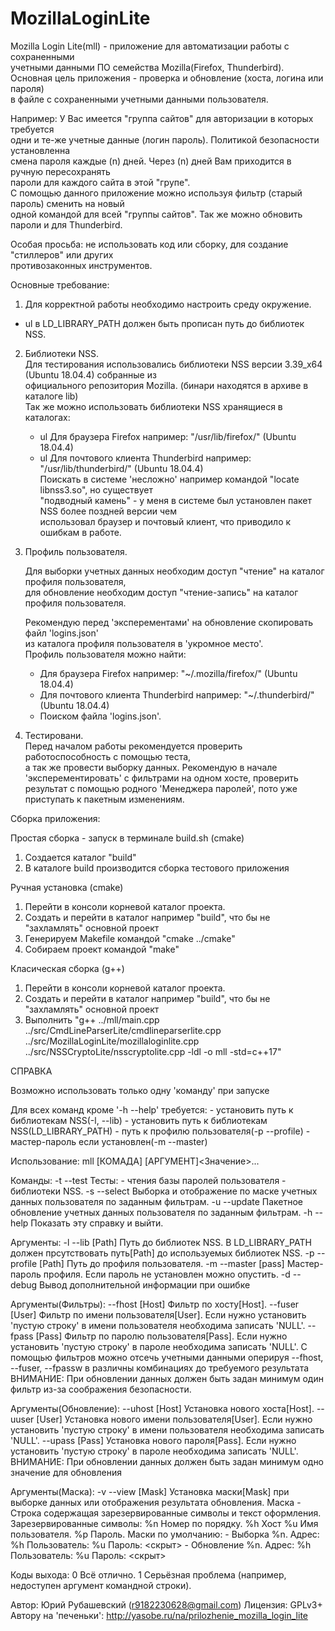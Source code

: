 # MozillaLoginLite

Mozilla Login Lite(mll) - приложение для автоматизации работы с сохраненными  
учетными данными ПО семейства Mozilla(Firefox, Thunderbird).  
Основная цель приложения - проверка и обновление (хоста, логина или пароля)  
в файле с сохраненными учетными данными пользователя.  
    
Например: У Вас имеется "группа сайтов" для авторизации в которых требуется  
одни и те-же учетные данные (логин пароль). Политикой безопасности установленна  
смена пароля каждые (n) дней. Через (n) дней Вам приходится в ручную пересохранять  
пароли для каждого сайта в этой "групе".  
С помощью данного приложение можно используя фильтр (старый пароль) сменить на новый  
одной командой для всей "группы сайтов". Так же можно обновить пароли и для Thunderbird.  

Особая просьба: не использовать код или сборку, для создание "стиллеров" или других  
противозаконных инструментов.  

Основные требование:  

1. Для корректной работы необходимо настроить среду окружение.  
  + ul в LD_LIBRARY_PATH должен быть прописан путь до библиотек NSS.  
2. Библиотеки NSS.  
   Для тестирования использовались библиотеки  NSS версии 3.39_x64 (Ubuntu 18.04.4) собранные из  
   официального репозитория Mozilla. (бинари находятся в архиве в каталоге lib)  
   Так же можно использовать библиотеки NSS хранящиеся в каталогах:  
     + ul Для браузера Firefox например: "/usr/lib/firefox/" (Ubuntu 18.04.4)  
     + ul Для почтового клиента Thunderbird например: "/usr/lib/thunderbird/" (Ubuntu 18.04.4)  
   Поискать в системе 'несложно' например командой "locate libnss3.so", но существует  
   "подводный камень" - у меня в системе был установлен пакет NSS более поздней версии чем  
   использовал браузер и почтовый клиент, что приводило к ошибкам в работе.  
3. Профиль пользователя.  


     Для выборки учетных данных необходим доступ "чтение" на каталог профиля пользователя,  
   для обновление необходим доступ "чтение-запись" на каталог профиля пользователя.  




     Рекомендую перед 'эксперементами' на обновление скопировать файл 'logins.json'  
   из каталога профиля пользователя в 'укромное место'.  
   Профиль пользователя можно найти:  
     - Для браузера Firefox например: "~/.mozilla/firefox/" (Ubuntu 18.04.4)  
     - Для почтового клиента Thunderbird например: "~/.thunderbird/" (Ubuntu 18.04.4)  
     - Поиском файла 'logins.json'.  
4. Тестировани.  
     Перед началом работы рекомендуется проверить работоспособность с помощью теста,  
   а так же провести выборку данных.
     Рекомендую в начале 'эксперементировать' с фильтрами на одном хосте, проверить
   результат с помощью родного 'Менеджера паролей', пото уже приступать к пакетным изменениям.


Сборка приложения:

  Простая сборка - запуск в терминале build.sh (cmake)

   1. Создается каталог "build"
   2. В каталоге build производится сборка тестового приложения

  Ручная установка (cmake)
   1. Перейти в консоли корневой каталог проекта.
   2. Создать и перейти в каталог например "build", что бы не "захламлять" основной проект
   3. Генерируем Makefile командой "cmake ../cmake"
   4. Собираем проект командой "make"

  Класическая сборка (g++)
   1. Перейти в консоли корневой каталог проекта.
   2. Создать и перейти в каталог например "build", что бы не "захламлять" основной проект
   3. Выполнить "g++ ../mll/main.cpp ../src/CmdLineParserLite/cmdlineparserlite.cpp ../src/MozillaLoginLite/mozillaloginlite.cpp ../src/NSSCryptoLite/nsscryptolite.cpp -ldl -o mll -std=c++17"



СПРАВКА

Возможно использовать только одну 'команду' при запуске

Для всех команд кроме '-h --help' требуется:
    - установить путь к библиотекам NSS(-l, --lib)
    - установить путь к библиотекам NSS(LD_LIBRARY_PATH)
    - путь к профилю пользователя(-p --profile)
    - мастер-пароль если установлен(-m --master)

Использование: mll [КОМАДА] [АРГУМЕНТ]<Значение>...

Команды:
    -t --test             Тесты:
                            - чтения базы паролей пользователя
                            - библиотеки NSS.
    -s --select           Выборка и отображение по маске учетных данных
                          пользователя по заданным фильтрам.
    -u --update           Пакетное обновление  учетных данных пользователя
                          по заданным фильтрам.
    -h --help             Показать эту справку и выйти.

Аргументы:
    -l --lib [Path]       Путь до библиотек NSS.
                          В LD_LIBRARY_PATH должен прсутствовать путь[Path]
                          до используемых библиотек NSS.
    -p --profile [Path]   Путь до профиля пользователя.
    -m --master [pass]    Мастер-пароль профиля.
                          Если пароль не установлен можно опустить.
    -d --debug            Вывод дополнительной информации при ошибке

Аргументы(Фильтры):
    --fhost [Host]        Фильтр по хосту[Host].
    --fuser [User]        Фильтр по имени пользователя[User].
                          Если нужно установить 'пустую строку'
                          в имени пользователя необходима записать 'NULL'.
    --fpass [Pass]        Фильтр по паролю пользователя[Pass].
                          Если нужно установить 'пустую строку'
                          в пароле необходима записать 'NULL'.
С помощью фильтров можно отсечь учетными данными оперируя --fhost,
--fuser, --fpassw в различны комбинациях до требуемого результата
ВНИМАНИЕ: При обновлении данных должен быть задан минимум один фильтр
из-за соображения безопасности.

Аргументы(Обновление):
    --uhost [Host]        Установка нового хоста[Host].
    --uuser [User]        Установка нового имени пользователя[User].
                          Если нужно установить 'пустую строку'
                          в имени пользователя необходима записать 'NULL'.
    --upass [Pass]        Установка нового пароля[Pass].
                          Если нужно установить 'пустую строку'
                          в пароле необходима записать 'NULL'.
ВНИМАНИЕ: При обновлении данных должен быть задан минимум одно значение
для обновления

Аргументы(Маска):
    -v --view [Mask]      Установка маски[Mask] при выборке данных
                          или отображения результата обновления.
Маска - Строка содержащая зарезервированные символы и текст оформления.
Зарезервированные символы:
    %n                    Номер по порядку.
    %h                    Хост
    %u                    Имя пользователя.
    %p                    Пароль.
Маски по умолчанию:
    - Выборка             %n. Адрес: %h Пользователь: %u Пароль: <скрыт>
    - Обновление          %n. Адрес: %h Пользователь: %u Пароль: <скрыт>

Коды выхода:
    0                    Всё отлично.
    1                    Серьёзная проблема (например, недоступен аргумент
                         командной строки).

Автор:                    Юрий Рубашевский (r9182230628@gmail.com)
Лицензия:                 GPLv3+
Автору на 'печеньки':     http://yasobe.ru/na/prilozhenie_mozilla_login_lite
